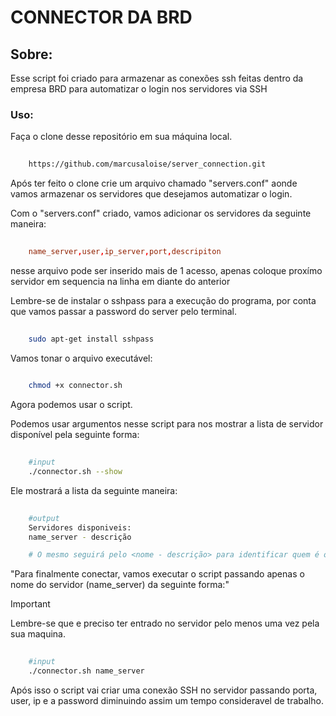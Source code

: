 # CONNECTOR DA BRD

## Sobre:

Esse script foi criado para armazenar as conexões ssh feitas dentro da empresa BRD para automatizar o login nos servidores via SSH

### Uso:

Faça o clone desse repositório em sua máquina local.

```html
    
    https://github.com/marcusaloise/server_connection.git

```
Após ter feito o clone crie um arquivo chamado "servers.conf" aonde vamos armazenar os servidores que desejamos automatizar o login.

Com o "servers.conf" criado, vamos adicionar os servidores da seguinte maneira:

```conf
    
    name_server,user,ip_server,port,descripiton

```

nesse arquivo pode ser inserido mais de 1 acesso, apenas coloque proxímo servidor em sequencia na linha em diante do anterior


Lembre-se de instalar o sshpass para a execução do programa, por conta que vamos passar a password do server pelo terminal.

```bash
    
    sudo apt-get install sshpass

```

Vamos tonar o arquivo executável: 

```bash
    
    chmod +x connector.sh

```
Agora podemos usar o script.

Podemos usar argumentos nesse script para nos mostrar a lista de servidor disponível pela seguinte forma:


```bash
    
    #input
    ./connector.sh --show

```

Ele mostrará a lista da seguinte maneira:


```bash
    
    #output
    Servidores disponiveis:
    name_server - descrição

    # O mesmo seguirá pelo <nome - descrição> para identificar quem é o servidor e sua descrição de uso e afins.

```

"Para finalmente conectar, vamos executar o script passando apenas o nome do servidor (name_server) da seguinte forma:"


> [!IMPORTANT]  
> Lembre-se que e preciso ter entrado no servidor pelo menos uma vez pela sua maquina.

```bash
    
    #input
    ./connector.sh name_server

```

Após isso o script vai criar uma conexão SSH no servidor passando porta, user, ip e a password diminuindo assim um tempo consideravel de trabalho.